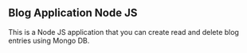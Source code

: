 ## Blog Application Node JS
This is a Node JS application that you can create read and delete blog entries using Mongo DB.